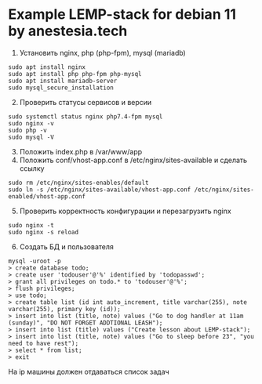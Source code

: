 # Example LEMP-stack for debian 11 by anestesia.tech
1) Установить nginx, php (php-fpm), mysql (mariadb)
```
sudo apt install nginx
sudo apt install php php-fpm php-mysql
sudo apt install mariadb-server
sudo mysql_secure_installation
```
2) Проверить статусы сервисов и версии
```
sudo systemctl status nginx php7.4-fpm mysql
sudo nginx -v
sudo php -v
sudo mysql -V
```
3) Положить index.php в /var/www/app
4) Положить conf/vhost-app.conf в /etc/nginx/sites-available и сделать ссылку
```
sudo rm /etc/nginx/sites-enables/default
sudo ln -s /etc/nginx/sites-available/vhost-app.conf /etc/nginx/sites-enabled/vhost-app.conf 
```
5) Проверить корректность конфигурации и перезагрузить nginx
```
sudo nginx -t
sudo nginx -s reload
```
6) Создать БД и пользователя
```
mysql -uroot -p
> create database todo;
> create user 'todouser'@'%' identified by 'todopasswd';
> grant all privileges on todo.* to 'todouser'@'%';
> flush privileges;
> use todo;
> create table list (id int auto_increment, title varchar(255), note varchar(255), primary key (id));
> insert into list (title, note) values ("Go to dog handler at 11am (sunday)", "DO NOT FORGET ADDTIONAL LEASH");
> insert into list (title) values ("Create lesson about LEMP-stack");
> insert into list (title, note) values ("Go to sleep before 23", "you need to have rest");
> select * from list;
> exit
```

На ip машины должен отдаваться список задач
